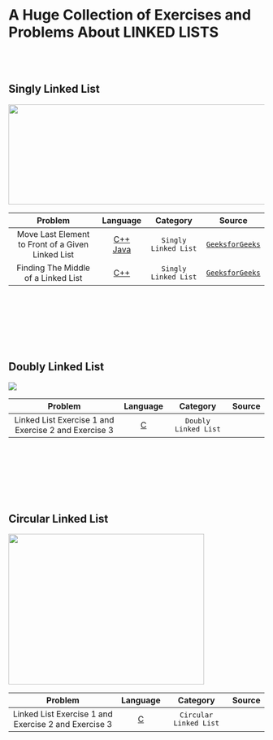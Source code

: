 # A Huge Collection of Exercises and Problems About LINKED LISTS
<br /><br />

## Singly Linked List
<img src = "https://upload.wikimedia.org/wikipedia/commons/9/9c/Single_linked_list.png" width="725" height="197">


|  Problem     |  Language     |    Category      |  Source    | 
| :------------------------------------------------: | :---: |  :---:  | :---:  |
| Move Last Element to Front of a Given Linked List  | [C++](https://github.com/fatihcinar1/linked-lists-exercises/blob/master/Solutions/Singly%20Linked%20List/Move%20Last%20Element%20to%20Front%20of%20a%20Given%20Linked%20List/move-last-to-front.cpp) </br> [Java](https://github.com/fatihcinar1/linked-lists-exercises/blob/master/Solutions/Singly%20Linked%20List/Move%20Last%20Element%20to%20Front%20of%20a%20Given%20Linked%20List/move-last-to-front.java)   | `Singly Linked List`  | [`GeeksforGeeks`](https://www.geeksforgeeks.org/move-last-element-to-front-of-a-given-linked-list/)|
| Finding The Middle of a Linked List | [C++](https://github.com/fatihcinar1/linked-lists-exercises/blob/master/Solutions/Singly%20Linked%20List/Finding%20The%20Middle%20of%20a%20Linked%20List/middle-linked-list.cpp)  | `Singly Linked List`  | [`GeeksforGeeks`](https://www.geeksforgeeks.org/write-a-c-function-to-print-the-middle-of-the-linked-list/)|

<br /><br /><br /><br /><br /><br />

## Doubly Linked List
<img src = "https://i.ibb.co/p0dZzKL/doubly-linked-list2.png" >

|  Problem     |  Language     |    Category      |  Source    | 
| :------------------------------------------------: | :---: |  :---:  | :---:  |
| Linked List Exercise 1  and Exercise 2 and Exercise 3  | [C](https://github.com/)     | `Doubly Linked List`  |  |


<br /><br /><br /><br /><br /><br />

## Circular Linked List
<img src = "https://miro.medium.com/max/1200/1*twPhY6mv3C_0beb4Apd4Qw.jpeg" width="385" height="296">

|  Problem     |  Language     |    Category      |  Source    | 
| :------------------------------------------------: | :---: |  :---:  | :---:  |
| Linked List Exercise 1  and Exercise 2 and Exercise 3  | [C](https://github.com/)     | `Circular Linked List`  |  |

<br /><br /><br /><br /><br /><br />

<!--
| Basic Console Text Editor With Undo Functionality Using Stacks  | [C](https://github.com/fatihcinar1/strings-exercises/blob/master/Solutions/Copying%20One%20String%20To%20Another%20String/copying-one-string-to-another-string.c)     | [`CODEFORWIN`](https://codeforwin.org/2015/11/c-program-to-copy-one-string-to-another.html) |



-->
